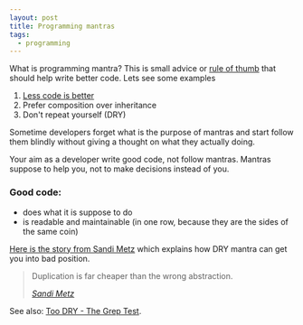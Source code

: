```yaml
---
layout: post
title: Programming mantras
tags:
  - programming
---
```


What is programming mantra? This is small advice or [rule of thumb](https://en.wikipedia.org/wiki/Rule_of_thumb) that should help write better code. Lets see some examples

1. [Less code is better](https://blog.codinghorror.com/the-best-code-is-no-code-at-all/)
2. Prefer composition over inheritance
3. Don't repeat yourself (DRY)

Sometime developers forget what is the purpose of mantras and start follow them blindly without giving a thought on what they actually doing.

Your aim as a developer write good code, not follow mantras. Mantras suppose to help you, not to make decisions instead of you.

### Good code:

 - does what it is suppose to do
 - is readable and maintainable (in one row, because they are the sides of the same coin)

[Here is the story from Sandi Metz](http://www.sandimetz.com/blog/2016/1/20/the-wrong-abstraction) which explains how DRY mantra can get you into bad position.

<blockquote class="attention-grabber">
    <p>Duplication is far cheaper than the wrong abstraction.</p>
    <footer>
        <cite><a href="http://www.sandimetz.com/blog/2016/1/20/the-wrong-abstraction">Sandi Metz</a></cite>
    </footer>
</blockquote>

See also: [Too DRY - The Grep Test](http://jamie-wong.com/2013/07/12/grep-test/).
